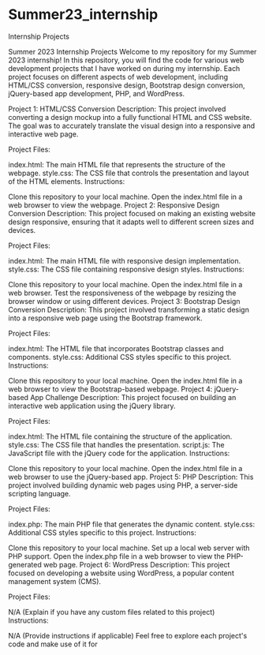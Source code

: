# Summer23_internship
Internship Projects

Summer 2023 Internship Projects
Welcome to my repository for my Summer 2023 internship! In this repository, you will find the code for various web development projects that I have worked on during my internship. Each project focuses on different aspects of web development, including HTML/CSS conversion, responsive design, Bootstrap design conversion, jQuery-based app development, PHP, and WordPress.

Project 1: HTML/CSS Conversion
Description: This project involved converting a design mockup into a fully functional HTML and CSS website. The goal was to accurately translate the visual design into a responsive and interactive web page.

Project Files:

index.html: The main HTML file that represents the structure of the webpage.
style.css: The CSS file that controls the presentation and layout of the HTML elements.
Instructions:

Clone this repository to your local machine.
Open the index.html file in a web browser to view the webpage.
Project 2: Responsive Design Conversion
Description: This project focused on making an existing website design responsive, ensuring that it adapts well to different screen sizes and devices.

Project Files:

index.html: The main HTML file with responsive design implementation.
style.css: The CSS file containing responsive design styles.
Instructions:

Clone this repository to your local machine.
Open the index.html file in a web browser.
Test the responsiveness of the webpage by resizing the browser window or using different devices.
Project 3: Bootstrap Design Conversion
Description: This project involved transforming a static design into a responsive web page using the Bootstrap framework.

Project Files:

index.html: The HTML file that incorporates Bootstrap classes and components.
style.css: Additional CSS styles specific to this project.
Instructions:

Clone this repository to your local machine.
Open the index.html file in a web browser to view the Bootstrap-based webpage.
Project 4: jQuery-based App Challenge
Description: This project focused on building an interactive web application using the jQuery library.

Project Files:

index.html: The HTML file containing the structure of the application.
style.css: The CSS file that handles the presentation.
script.js: The JavaScript file with the jQuery code for the application.
Instructions:

Clone this repository to your local machine.
Open the index.html file in a web browser to use the jQuery-based app.
Project 5: PHP
Description: This project involved building dynamic web pages using PHP, a server-side scripting language.

Project Files:

index.php: The main PHP file that generates the dynamic content.
style.css: Additional CSS styles specific to this project.
Instructions:

Clone this repository to your local machine.
Set up a local web server with PHP support.
Open the index.php file in a web browser to view the PHP-generated web page.
Project 6: WordPress
Description: This project focused on developing a website using WordPress, a popular content management system (CMS).

Project Files:

N/A (Explain if you have any custom files related to this project)
Instructions:

N/A (Provide instructions if applicable)
Feel free to explore each project's code and make use of it for
